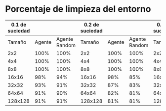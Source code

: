 # Porcentaje de limpieza del entorno

| 0.1 de suciedad |        |               | 0.2 de suciedad |        |               | 0.4 de suciedad |        |               | 0.8 de suciedad |        |               |
|-----------------|--------|---------------|-----------------|--------|---------------|-----------------|--------|---------------|-----------------|--------|---------------|
| Tamaño          | Agente | Agente Random | Tamaño          | Agente | Agente Random | Tamaño          | Agente | Agente Random | Tamaño          | Agente | Agente Random |
| 2x2             | 100%   | 100%          | 2x2             | 100%   | 100%          | 2x2             | 100%   | 100%          | 2x2             | 100%   | 100%          |
| 4x4             | 100%   | 100%          | 4x4             | 100%   | 100%          | 4x4             | 100%   | 100%          | 4x4             | 100%   | 100%          |
| 8x8             | 100%   | 100%          | 8x8             | 100%   | 100%          | 8x8             | 100%   | 99%           | 8x8             | 99%    | 79%           |
| 16x16           | 98%    | 94%           | 16x16           | 98%    | 85%           | 16x16           | 93%    | 75%           | 16x16           | 73%    | 56%           |
| 32x32           | 93%    | 91%           | 32x32           | 87%    | 83%           | 32x32           | 68%    | 66%           | 32x32           | 48%    | 32%           |
| 64x64           | 91%    | 90%           | 64x64           | 82%    | 81%           | 64x64           | 65%    | 63%           | 64x64           | 27%    | 24%           |
| 128x128         | 91%    | 91%           | 128x128         | 81%    | 81%           | 128x128         | 61%    | 61%           | 128x128         | 23%    | 22%           |